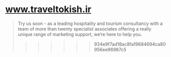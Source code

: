 # www.traveltokish.ir

>Try us soon - as a leading hospitality and tourism consultancy with a team of more than twenty specialist associates offering a really unique range of marketing support, we’re here to help you. 
>>>>>>> 934e9f7ad18ac8fa19684694ca80956ee96987c5

